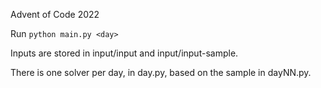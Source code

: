 Advent of Code 2022

Run `python main.py <day>`

Inputs are stored in input/input<day> and input/input<day>-sample.

There is one solver per day, in day<day>.py, based on the sample in dayNN.py.
